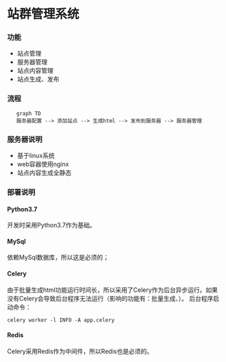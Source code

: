 # 站群管理系统
### 功能
+ 站点管理
+ 服务器管理
+ 站点内容管理
+ 站点生成、发布

### 流程
```mermaid
   graph TD
   服务器配置 --> 添加站点 --> 生成html --> 发布到服务器 --> 服务器管理
```

### 服务器说明
+ 基于linux系统
+ web容器使用nginx
+ 站点内容生成全静态

### 部署说明
#### Python3.7
开发时采用Python3.7作为基础。
#### MySql 
依赖MySql数据库，所以这是必须的；
#### Celery
由于批量生成html功能运行时间长，所以采用了Celery作为后台异步运行。如果没有Celery会导致后台程序无法运行（影响的功能有：批量生成、）。
后台程序启动命令：
```
celery worker -l INFO -A app.celery
```
#### Redis
Celery采用Redis作为中间件，所以Redis也是必须的。